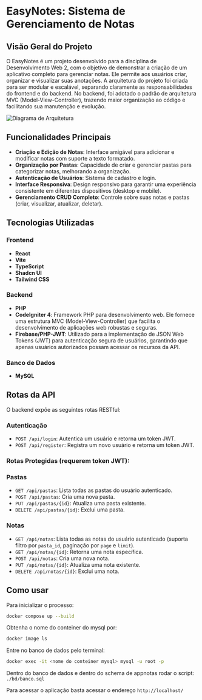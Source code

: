 # EasyNotes: Sistema de Gerenciamento de Notas

## Visão Geral do Projeto

O EasyNotes é um projeto desenvolvido para a disciplina de Desenvolvimento Web 2, com o objetivo de demonstrar a criação de um aplicativo completo para gerenciar notas. Ele permite aos usuários criar, organizar e visualizar suas anotações. A arquitetura do projeto foi criada para ser modular e escalável, separando claramente as responsabilidades do frontend e do backend. No backend, foi adotado o padrão de arquitetura MVC (Model-View-Controller), trazendo maior organização ao código e facilitando sua manutenção e evolução.

![Diagrama de Arquitetura](https://i.imgur.com/EhW7uM4.png)


## Funcionalidades Principais

- **Criação e Edição de Notas**: Interface amigável para adicionar e modificar notas com suporte a texto formatado.
- **Organização por Pastas**: Capacidade de criar e gerenciar pastas para categorizar notas, melhorando a organização.
- **Autenticação de Usuários**: Sistema de cadastro e login.
- **Interface Responsiva**: Design responsivo para garantir uma experiência consistente em diferentes dispositivos (desktop e mobile).
- **Gerenciamento CRUD Completo**: Controle sobre suas notas e pastas (criar, visualizar, atualizar, deletar).

## Tecnologias Utilizadas
### Frontend
- **React**
- **Vite**
- **TypeScript**
- **Shadcn UI**
- **Tailwind CSS**

### Backend
- **PHP**
- **CodeIgniter 4**: Framework PHP para desenvolvimento web. Ele fornece uma estrutura MVC (Model-View-Controller) que facilita o desenvolvimento de aplicações web robustas e seguras.
- **Firebase/PHP-JWT**: Utilizado para a implementação de JSON Web Tokens (JWT) para autenticação segura de usuários, garantindo que apenas usuários autorizados possam acessar os recursos da API.

### Banco de Dados

- **MySQL**

## Rotas da API

O backend expõe as seguintes rotas RESTful:

### Autenticação
- `POST /api/login`: Autentica um usuário e retorna um token JWT.
- `POST /api/register`: Registra um novo usuário e retorna um token JWT.

### Rotas Protegidas (requerem token JWT):
### Pastas
- `GET /api/pastas`: Lista todas as pastas do usuário autenticado.
- `POST /api/pastas`: Cria uma nova pasta.
- `PUT /api/pastas/{id}`: Atualiza uma pasta existente.
- `DELETE /api/pastas/{id}`: Exclui uma pasta.

### Notas
- `GET /api/notas`: Lista todas as notas do usuário autenticado (suporta filtro por `pasta_id`, paginação por `page` e `limit`).
- `GET /api/notas/{id}`: Retorna uma nota específica.
- `POST /api/notas`: Cria uma nova nota.
- `PUT /api/notas/{id}`: Atualiza uma nota existente.
- `DELETE /api/notas/{id}`: Exclui uma nota.


## Como usar

Para inicializar o processo:

```sh
docker compose up --build
```

Obtenha o nome do conteiner do mysql por:

```sh
docker image ls
```

Entre no banco de dados pelo terminal:

```sh
docker exec -it <nome do conteiner mysql> mysql -u root -p
```

Dentro do banco de dados e dentro do schema de appnotas rodar o script: `./bd/banco.sql`

Para acessar o aplicação basta acessar o endereço ``http://localhost/``
